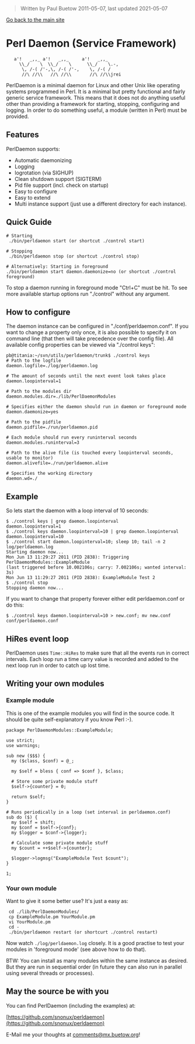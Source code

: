 > Written by Paul Buetow 2011-05-07, last updated 2021-05-07

[Go back to the main site](../)  

# Perl Daemon (Service Framework)

```
   a'!   _,,_ a'!   _,,_     a'!   _,,_
     \\_/    \  \\_/    \      \\_/    \.-,
      \, /-( /'-,\, /-( /'-,    \, /-( /
      //\ //\\   //\ //\\       //\ //\\jrei
```

PerlDaemon is a minimal daemon for Linux and other Unix like operating systems programmed in Perl. It is a minimal but pretty functional and fairly generic service framework. This means that it does not do anything useful other than providing a framework for starting, stopping, configuring and logging. In order to do something useful, a module (written in Perl) must be provided.

## Features

PerlDaemon supports:

* Automatic daemonizing
* Logging
* logrotation (via SIGHUP)
* Clean shutdown support (SIGTERM)
* Pid file support (incl. check on startup)
* Easy to configure
* Easy to extend
* Multi instance support (just use a different directory for each instance).

## Quick Guide

```
# Starting
 ./bin/perldaemon start (or shortcut ./control start)

# Stopping
 ./bin/perldaemon stop (or shortcut ./control stop)

# Alternatively: Starting in foreground 
./bin/perldaemon start daemon.daemonize=no (or shortcut ./control foreground)
```

To stop a daemon running in foreground mode "Ctrl+C" must be hit. To see more available startup options run "./control" without any argument.

## How to configure

The daemon instance can be configured in "./conf/perldaemon.conf". If you want to change a property only once, it is also possible to specify it on command line (that then will take precedence over the config file). All available config properties can be viewed via "./control keys":

```
pb@titania:~/svn/utils/perldaemon/trunk$ ./control keys
# Path to the logfile
daemon.logfile=./log/perldaemon.log

# The amount of seconds until the next event look takes place
daemon.loopinterval=1

# Path to the modules dir
daemon.modules.dir=./lib/PerlDaemonModules

# Specifies either the daemon should run in daemon or foreground mode
daemon.daemonize=yes

# Path to the pidfile
daemon.pidfile=./run/perldaemon.pid

# Each module should run every runinterval seconds
daemon.modules.runinterval=3

# Path to the alive file (is touched every loopinterval seconds, usable to monitor)
daemon.alivefile=./run/perldaemon.alive

# Specifies the working directory
daemon.wd=./
```

## Example 

So lets start the daemon with a loop interval of 10 seconds:

```
$ ./control keys | grep daemon.loopinterval
daemon.loopinterval=1
$ ./control keys daemon.loopinterval=10 | grep daemon.loopinterval
daemon.loopinterval=10
$ ./control start daemon.loopinterval=10; sleep 10; tail -n 2 log/perldaemon.log
Starting daemon now...
Mon Jun 13 11:29:27 2011 (PID 2838): Triggering PerlDaemonModules::ExampleModule 
(last triggered before 10.002106s; carry: 7.002106s; wanted interval: 3s)
Mon Jun 13 11:29:27 2011 (PID 2838): ExampleModule Test 2
$ ./control stop
Stopping daemon now...
```

If you want to change that property forever either edit perldaemon.conf or do this:

```
$ ./control keys daemon.loopinterval=10 > new.conf; mv new.conf conf/perldaemon.conf
```

## HiRes event loop

PerlDaemon uses `Time::HiRes` to make sure that all the events run in correct intervals. Each loop run a time carry value is recorded and added to the next loop run in order to catch up lost time.

## Writing your own modules

### Example module

This is one of the example modules you will find in the source code. It should be quite self-explanatory if you know Perl :-).

```
package PerlDaemonModules::ExampleModule;

use strict;
use warnings;

sub new ($$$) {
  my ($class, $conf) = @_;

  my $self = bless { conf => $conf }, $class;

  # Store some private module stuff
  $self->{counter} = 0;

  return $self;
}

# Runs periodically in a loop (set interval in perldaemon.conf)
sub do ($) {
  my $self = shift;
  my $conf = $self->{conf};
  my $logger = $conf->{logger};

  # Calculate some private module stuff
  my $count = ++$self->{counter};

  $logger->logmsg("ExampleModule Test $count");
}

1;
```

### Your own module

Want to give it some better use? It's just a easy as:

```
 cd ./lib/PerlDaemonModules/
 cp ExampleModule.pm YourModule.pm
 vi YourModule.pm
 cd -
 ./bin/perldaemon restart (or shortcurt ./control restart)
```

Now watch `./log/perldaemon.log` closely. It is a good practise to test your modules in 'foreground mode' (see above how to do that).

BTW: You can install as many modules within the same instance as desired. But they are run in sequential order (in future they can also run in parallel using several threads or processes).

## May the source be with you

You can find PerlDaemon (including the examples) at:

[https://github.com/snonux/perldaemon](https://github.com/snonux/perldaemon)  

E-Mail me your thoughts at comments@mx.buetow.org!
